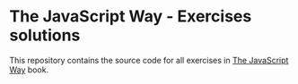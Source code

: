 # The JavaScript Way - Exercises solutions

This repository contains the source code for all exercises in [The JavaScript Way](https://github.com/thejsway/thejsway) book.
